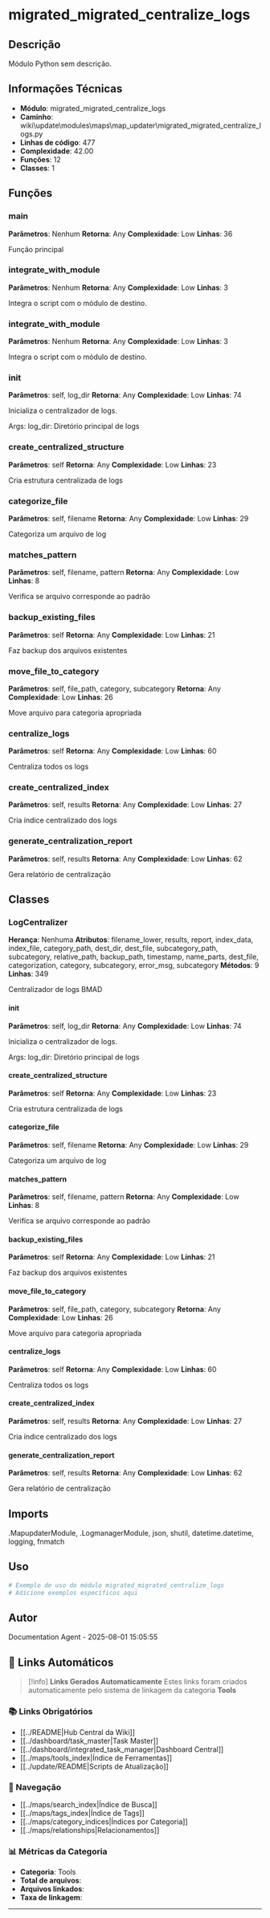 # migrated_migrated_centralize_logs

## Descrição

Módulo Python sem descrição.

## Informações Técnicas

- **Módulo**: migrated_migrated_centralize_logs
- **Caminho**: wiki\update\modules\maps\map_updater\migrated_migrated_centralize_logs.py
- **Linhas de código**: 477
- **Complexidade**: 42.00
- **Funções**: 12
- **Classes**: 1

## Funções

### main

**Parâmetros**: Nenhum
**Retorna**: Any
**Complexidade**: Low
**Linhas**: 36

Função principal

### integrate_with_module

**Parâmetros**: Nenhum
**Retorna**: Any
**Complexidade**: Low
**Linhas**: 3

Integra o script com o módulo de destino.

### integrate_with_module

**Parâmetros**: Nenhum
**Retorna**: Any
**Complexidade**: Low
**Linhas**: 3

Integra o script com o módulo de destino.

### __init__

**Parâmetros**: self, log_dir
**Retorna**: Any
**Complexidade**: Low
**Linhas**: 74

Inicializa o centralizador de logs.

Args:
    log_dir: Diretório principal de logs

### create_centralized_structure

**Parâmetros**: self
**Retorna**: Any
**Complexidade**: Low
**Linhas**: 23

Cria estrutura centralizada de logs

### categorize_file

**Parâmetros**: self, filename
**Retorna**: Any
**Complexidade**: Low
**Linhas**: 29

Categoriza um arquivo de log

### matches_pattern

**Parâmetros**: self, filename, pattern
**Retorna**: Any
**Complexidade**: Low
**Linhas**: 8

Verifica se arquivo corresponde ao padrão

### backup_existing_files

**Parâmetros**: self
**Retorna**: Any
**Complexidade**: Low
**Linhas**: 21

Faz backup dos arquivos existentes

### move_file_to_category

**Parâmetros**: self, file_path, category, subcategory
**Retorna**: Any
**Complexidade**: Low
**Linhas**: 26

Move arquivo para categoria apropriada

### centralize_logs

**Parâmetros**: self
**Retorna**: Any
**Complexidade**: Low
**Linhas**: 60

Centraliza todos os logs

### create_centralized_index

**Parâmetros**: self, results
**Retorna**: Any
**Complexidade**: Low
**Linhas**: 27

Cria índice centralizado dos logs

### generate_centralization_report

**Parâmetros**: self, results
**Retorna**: Any
**Complexidade**: Low
**Linhas**: 62

Gera relatório de centralização

## Classes

### LogCentralizer

**Herança**: Nenhuma
**Atributos**: filename_lower, results, report, index_data, index_file, category_path, dest_dir, dest_file, subcategory_path, subcategory, relative_path, backup_path, timestamp, name_parts, dest_file, categorization, category, subcategory, error_msg, subcategory
**Métodos**: 9
**Linhas**: 349

Centralizador de logs BMAD

#### __init__

**Parâmetros**: self, log_dir
**Retorna**: Any
**Complexidade**: Low
**Linhas**: 74

Inicializa o centralizador de logs.

Args:
    log_dir: Diretório principal de logs

#### create_centralized_structure

**Parâmetros**: self
**Retorna**: Any
**Complexidade**: Low
**Linhas**: 23

Cria estrutura centralizada de logs

#### categorize_file

**Parâmetros**: self, filename
**Retorna**: Any
**Complexidade**: Low
**Linhas**: 29

Categoriza um arquivo de log

#### matches_pattern

**Parâmetros**: self, filename, pattern
**Retorna**: Any
**Complexidade**: Low
**Linhas**: 8

Verifica se arquivo corresponde ao padrão

#### backup_existing_files

**Parâmetros**: self
**Retorna**: Any
**Complexidade**: Low
**Linhas**: 21

Faz backup dos arquivos existentes

#### move_file_to_category

**Parâmetros**: self, file_path, category, subcategory
**Retorna**: Any
**Complexidade**: Low
**Linhas**: 26

Move arquivo para categoria apropriada

#### centralize_logs

**Parâmetros**: self
**Retorna**: Any
**Complexidade**: Low
**Linhas**: 60

Centraliza todos os logs

#### create_centralized_index

**Parâmetros**: self, results
**Retorna**: Any
**Complexidade**: Low
**Linhas**: 27

Cria índice centralizado dos logs

#### generate_centralization_report

**Parâmetros**: self, results
**Retorna**: Any
**Complexidade**: Low
**Linhas**: 62

Gera relatório de centralização

## Imports

.MapupdaterModule, .LogmanagerModule, json, shutil, datetime.datetime, logging, fnmatch

## Uso

```python
# Exemplo de uso do módulo migrated_migrated_centralize_logs
# Adicione exemplos específicos aqui
```

## Autor

Documentation Agent - 2025-08-01 15:05:55

## 🔗 **Links Automáticos**

> [!info] **Links Gerados Automaticamente**
> Estes links foram criados automaticamente pelo sistema de linkagem da categoria **Tools**

### **📚 Links Obrigatórios**
- [[../README|Hub Central da Wiki]]
- [[../dashboard/task_master|Task Master]]
- [[../dashboard/integrated_task_manager|Dashboard Central]]
- [[../maps/tools_index|Índice de Ferramentas]]
- [[../update/README|Scripts de Atualização]]

### **🧭 Navegação**
- [[../maps/search_index|Índice de Busca]]
- [[../maps/tags_index|Índice de Tags]]
- [[../maps/category_indices|Índices por Categoria]]
- [[../maps/relationships|Relacionamentos]]

### **📊 Métricas da Categoria**
- **Categoria**: Tools
- **Total de arquivos**: <!-- Contador automático -->
- **Arquivos linkados**: <!-- Contador automático -->
- **Taxa de linkagem**: <!-- Percentual automático -->

---

